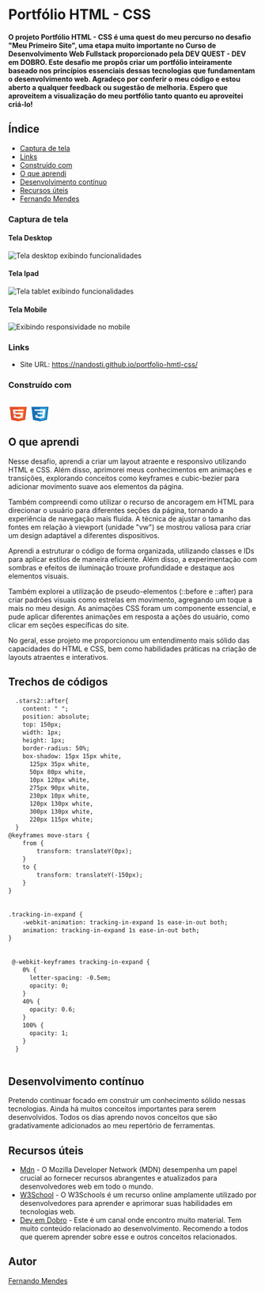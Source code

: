 # Portfólio HTML - CSS

#### O projeto Portfólio HTML - CSS é uma quest do meu percurso no desafio "Meu Primeiro Site", uma etapa muito importante no Curso de Desenvolvimento Web Fullstack proporcionado pela DEV QUEST - DEV em DOBRO. Este desafio me propôs criar um portfólio inteiramente baseado nos princípios essenciais dessas tecnologias que fundamentam o desenvolvimento web. Agradeço por conferir o meu código e estou aberto a qualquer feedback ou sugestão de melhoria. Espero que aproveitem a visualização do meu portfólio tanto quanto eu aproveitei criá-lo!

## Índice

- [Captura de tela](#captura-de-tela)
- [Links](#links)
- [Construído com](#construído-com)
- [O que aprendi](#o-que-aprendi)
- [Desenvolvimento contínuo](#desenvolvimento-contínuo)
- [Recursos úteis](#recursos-úteis)
- [Fernando Mendes](#autor)

### Captura de tela

#### Tela Desktop

<img src="./src/image/mps-desktop.gif" alt="Tela desktop exibindo funcionalidades">

#### Tela Ipad

<img src="./src/image/mps-ipad.gif" alt="Tela tablet exibindo funcionalidades">

#### Tela Mobile

<img src="./src/image/mps-mobile.gif" alt="Exibindo responsividade no mobile">

### Links

- Site URL: https://nandosti.github.io/portfolio-hmtl-css/

### Construído com

<div style="display: inline_block"><br>
  <img align="center" alt="HTML" height="30" width="40" src="https://raw.githubusercontent.com/devicons/devicon/master/icons/html5/html5-original.svg">
  <img align="center" alt="CSS" height="30" width="40" src="https://raw.githubusercontent.com/devicons/devicon/master/icons/css3/css3-original.svg">       
</div>

## O que aprendi

Nesse desafio, aprendi a criar um layout atraente e responsivo utilizando HTML e CSS. Além disso, aprimorei meus conhecimentos em animações e transições, explorando conceitos como keyframes e cubic-bezier para adicionar movimento suave aos elementos da página.

Também compreendi como utilizar o recurso de ancoragem em HTML para direcionar o usuário para diferentes seções da página, tornando a experiência de navegação mais fluida. A técnica de ajustar o tamanho das fontes em relação à viewport (unidade "vw") se mostrou valiosa para criar um design adaptável a diferentes dispositivos.

Aprendi a estruturar o código de forma organizada, utilizando classes e IDs para aplicar estilos de maneira eficiente. Além disso, a experimentação com sombras e efeitos de iluminação trouxe profundidade e destaque aos elementos visuais.

Também explorei a utilização de pseudo-elementos (::before e ::after) para criar padrões visuais como estrelas em movimento, agregando um toque a mais no meu design. As animações CSS foram um componente essencial, e pude aplicar diferentes animações em resposta a ações do usuário, como clicar em seções específicas do site.

No geral, esse projeto me proporcionou um entendimento mais sólido das capacidades do HTML e CSS, bem como habilidades práticas na criação de layouts atraentes e interativos.


## Trechos de códigos

```
  .stars2::after{
    content: " ";
    position: absolute;
    top: 150px;
    width: 1px;
    height: 1px;
    border-radius: 50%;
    box-shadow: 15px 15px white,
      125px 35px white,
      50px 80px white,
      10px 120px white,
      275px 90px white,
      230px 10px white,
      120px 130px white,
      300px 130px white,
      220px 115px white;
  }
@keyframes move-stars {
    from {
        transform: translateY(0px);
    }
    to {
        transform: translateY(-150px);
    }
}


.tracking-in-expand {
	-webkit-animation: tracking-in-expand 1s ease-in-out both;
	animation: tracking-in-expand 1s ease-in-out both;
}


 @-webkit-keyframes tracking-in-expand {
    0% {
      letter-spacing: -0.5em;
      opacity: 0;
    }
    40% {
      opacity: 0.6;
    }
    100% {
      opacity: 1;
    }
  }


```

## Desenvolvimento contínuo

Pretendo continuar focado em construir um conhecimento sólido nessas tecnologias. Ainda há muitos conceitos importantes para serem desenvolvidos. Todos os dias aprendo novos conceitos que são gradativamente adicionados ao meu repertório de ferramentas.

## Recursos úteis

- [Mdn](https://developer.mozilla.org/en-US/) - O Mozilla Developer Network (MDN) desempenha um papel crucial ao fornecer recursos abrangentes e atualizados para desenvolvedores web em todo o mundo.
- [W3School](https://www.w3schools.com/css/default.asp) - O W3Schools é um recurso online amplamente utilizado por desenvolvedores para aprender e aprimorar suas habilidades em tecnologias web.
- [Dev em Dobro](https://www.youtube.com/@DevemDobro) - Este é um canal onde encontro muito material. Tem muito conteúdo relacionado ao desenvolvimento. Recomendo a todos que querem aprender sobre esse e outros conceitos relacionados.

## Autor

[Fernando Mendes](https://www.linkedin.com/in/fernandomendesti/)

